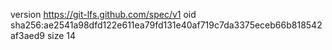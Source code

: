 version https://git-lfs.github.com/spec/v1
oid sha256:ae2541a98dfd122e611ea79fd131e40af719c7da3375eceb66b818542af3aed9
size 14
